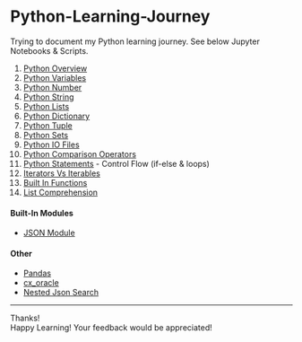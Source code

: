 # Python-Learning-Journey

Trying to document my Python learning journey. See below Jupyter Notebooks & Scripts.

01. [Python Overview](https://github.com/shobhit-singh/learning/blob/master/python/others/PythonOverview.md)
02. [Python Variables](https://github.com/shobhit-singh/learning/blob/master/python/datatypes/PythonVariables.ipynb)
03. [Python Number](https://github.com/shobhit-singh/learning/blob/master/python/datatypes/PythonNumber.ipynb)
04. [Python String](https://github.com/shobhit-singh/learning/blob/master/python/datatypes/PythonString.ipynb)
05. [Python Lists](https://github.com/shobhit-singh/learning/blob/master/python/datatypes/PythonLists.ipynb)
06. [Python Dictionary](https://github.com/shobhit-singh/learning/blob/master/python/datatypes/PythonDictionary.ipynb)
07. [Python Tuple](https://github.com/shobhit-singh/learning/blob/master/python/datatypes/PythonTuple.ipynb)
08. [Python Sets](https://github.com/shobhit-singh/learning/blob/master/python/datatypes/PythonSets.ipynb)
09. [Python IO Files](https://github.com/shobhit-singh/learning/blob/master/python/others/InputOutputFiles.ipynb)
10. [Python Comparison Operators](https://github.com/shobhit-singh/learning/blob/master/python/others/ComparisonOperators.ipynb)
11. [Python Statements](https://github.com/shobhit-singh/learning/blob/master/python/others/PythonStatements.ipynb) - Control Flow (if-else & loops)
12. [Iterators Vs Iterables](https://github.com/shobhit-singh/learning/blob/master/python/others/IteratorsVsIterables.ipynb)
13. [Built In Functions](https://github.com/shobhit-singh/learning/blob/master/python/others/BuiltInFunctions.ipynb)
14. [List Comprehension](https://github.com/shobhit-singh/learning/blob/master/python/others/PythonListComprehension.ipynb)

#### Built-In Modules
+ [JSON Module](https://github.com/shobhit-singh/learning/blob/master/python/json/JsonModule.py)

#### Other
+ [Pandas](https://github.com/shobhit-singh/learning/tree/master/python/pandas)
+ [cx_oracle](https://github.com/shobhit-singh/learning/tree/master/python/cx_oracle)
+ [Nested Json Search](https://github.com/shobhit-singh/learning/blob/master/python/json/nestedJsonSearch.ipynb)




---
Thanks!
<br>
Happy Learning! Your feedback would be appreciated! <br>
